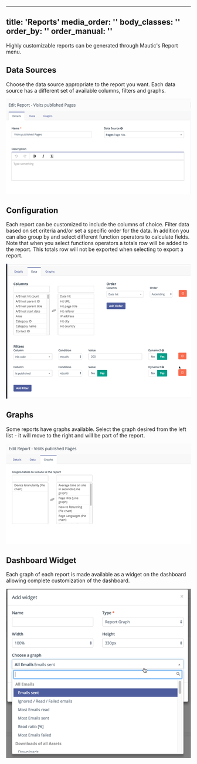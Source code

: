 ---
title: 'Reports'
media_order: ''
body_classes: ''
order_by: ''
order_manual: ''
--------------

Highly customizable reports can be generated through Mautic's Report menu.

## Data Sources

Choose the data source appropriate to the report you want. Each data source has a different set of available columns, filters and graphs.
 
![](data-source.png)

## Configuration

Each report can be customized to include the columns of choice. Filter data based on set criteria and/or set a specific order for the data.
In addition you can also group by and select different function operators to calculate fields. Note that when you select functions operators a totals row will be added to the report. This totals row will not be exported when selecting to export a report.
 
![](config.png)

## Graphs

Some reports have graphs available. Select the graph desired from the left list - it will move to the right and will be part of the report.

![](graphs.png)

## Dashboard Widget

Each graph of each report is made available as a widget on the dashboard allowing complete customization of the dashboard. 
 
![](widget.png)